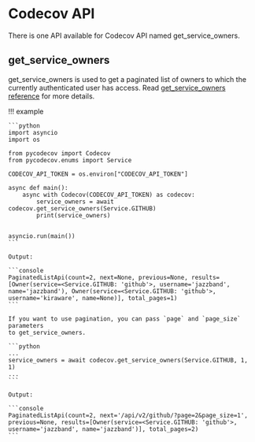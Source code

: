 # Codecov API

There is one API available for Codecov API named get_service_owners.

## get_service_owners

get_service_owners is used to get a paginated list of owners
to which the currently authenticated user has access. Read
[get_service_owners reference](../reference/api.md#pycodecov.api.Codecov.get_service_owners)
for more details.

!!! example

    ```python
    import asyncio
    import os

    from pycodecov import Codecov
    from pycodecov.enums import Service

    CODECOV_API_TOKEN = os.environ["CODECOV_API_TOKEN"]

    async def main():
        async with Codecov(CODECOV_API_TOKEN) as codecov:
            service_owners = await codecov.get_service_owners(Service.GITHUB)
            print(service_owners)


    asyncio.run(main())
    ```

    Output:

    ```console
    PaginatedListApi(count=2, next=None, previous=None, results=[Owner(service=<Service.GITHUB: 'github'>, username='jazzband', name='jazzband'), Owner(service=<Service.GITHUB: 'github'>, username='kiraware', name=None)], total_pages=1)
    ```

    If you want to use pagination, you can pass `page` and `page_size` parameters
    to get_service_owners.

    ```python
    ...
    service_owners = await codecov.get_service_owners(Service.GITHUB, 1, 1)
    ...
    ```

    Output:

    ```console
    PaginatedListApi(count=2, next='/api/v2/github/?page=2&page_size=1', previous=None, results=[Owner(service=<Service.GITHUB: 'github'>, username='jazzband', name='jazzband')], total_pages=2)
    ```
